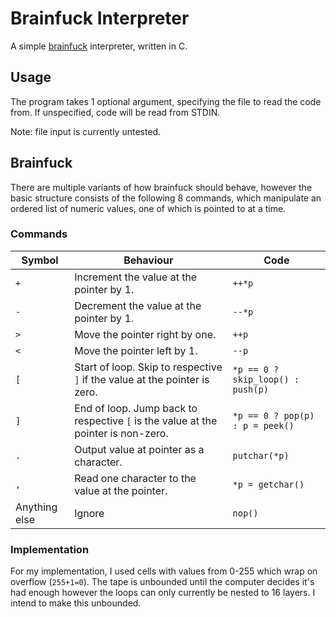 # Brainfuck Interpreter
A simple [brainfuck](https://esolangs.org/wiki/Brainfuck) interpreter, written in C.

## Usage
The program takes 1 optional argument, specifying the file to read the code from.  If unspecified, code will be read from STDIN.

Note: file input is currently untested.

## Brainfuck
There are multiple variants of how brainfuck should behave, however the basic structure consists of the following 8 commands, which manipulate an ordered list of numeric values, one of which is pointed to at a time.

### Commands
| Symbol | Behaviour | Code |
| - | - | - |
| `+` | Increment the value at the pointer by 1. | `++*p` |
| `-` | Decrement the value at the pointer by 1. | `--*p` |
| `>` | Move the pointer right by one. | `++p` |
| `<` | Move the pointer left by 1. | `--p` |
| `[` | Start of loop.  Skip to respective `]` if the value at the pointer is zero. | `*p == 0 ? skip_loop() : push(p)` |
| `]` | End of loop.  Jump back to respective `[` is the value at the pointer is non-zero. | `*p == 0 ? pop(p) : p = peek()` |
| `.` | Output value at pointer as a character. | `putchar(*p)` |
| `,` | Read one character to the value at the pointer. | `*p = getchar()` |
| Anything else | Ignore | `nop()` |

### Implementation

For my implementation, I used cells with values from 0-255 which wrap on overflow (`255+1=0`).  The tape is unbounded until the computer decides it's had enough however the loops can only currently be nested to 16 layers.  I intend to make this unbounded.
